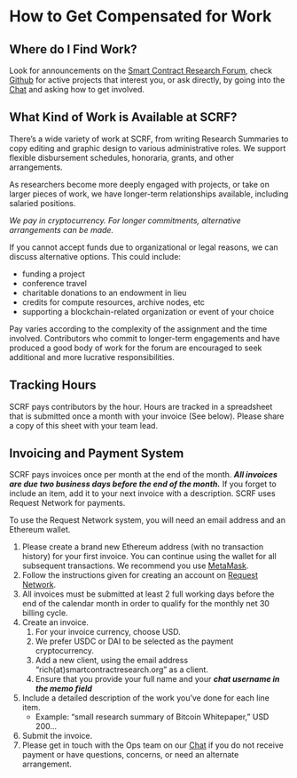 # How to Get Compensated for Work

## Where do I Find Work?

Look for announcements on the [Smart Contract Research Forum](https://www.smartcontractresearch.org/), check [Github](https://github.com/orgs/smartcontractresearchforum/projects/5) for active projects that interest you, or ask directly, by going into the [Chat](https://discord.gg/nJDwxv72) and asking how to get involved.

## What Kind of Work is Available at SCRF?

There’s a wide variety of work at SCRF, from writing Research Summaries to copy editing and graphic design to various administrative roles. We support flexible disbursement schedules, honoraria, grants, and other arrangements.

As researchers become more deeply engaged with projects, or take on larger pieces of work, we have longer-term relationships available, including salaried positions.

_We pay in cryptocurrency. For longer commitments, alternative arrangements can be made._

If you cannot accept funds due to organizational or legal reasons, we can discuss alternative options. This could include:

* funding a project
* conference travel
* charitable donations to an endowment in lieu
* credits for compute resources, archive nodes, etc
* supporting a blockchain-related organization or event of your choice

Pay varies according to the complexity of the assignment and the time involved. Contributors who commit to longer-term engagements and have produced a good body of work for the forum are encouraged to seek additional and more lucrative responsibilities.

## Tracking Hours

SCRF pays contributors by the hour. Hours are tracked in a spreadsheet that is submitted once a month with your invoice (See below). Please share a copy of this sheet with your team lead.

## Invoicing and Payment System

SCRF pays invoices once per month at the end of the month. **_All invoices are due two business days before the end of the month._** If you forget to include an item, add it to your next invoice with a description. SCRF uses Request Network for payments.

To use the Request Network system, you will need an email address and an Ethereum wallet.

1. Please create a brand new Ethereum address (with no transaction history) for your first invoice. You can continue using the wallet for all subsequent transactions. We recommend you use [MetaMask](https://metamask.io/).
2. Follow the instructions given for creating an account on [Request Network](https://request.network/en/).
3. All invoices must be submitted at least 2 full working days before the end of the calendar month in order to qualify for the monthly net 30 billing cycle.
4. Create an invoice.
    1. For your invoice currency, choose USD.
    2. We prefer USDC or DAI to be selected as the payment cryptocurrency.
    3. Add a new client, using the email address “rich(at)smartcontractresearch.org” as a client.
    4. Ensure that you provide your full name and your **_chat username in the memo field_**
5. Include a detailed description of the work you’ve done for each line item.
    * Example: “small research summary of Bitcoin Whitepaper,” USD 200...
6. Submit the invoice.
7. Please get in touch with the Ops team on our [Chat](https://discord.gg/nJDwxv72) if you do not receive payment or have questions, concerns, or need an alternate arrangement.
